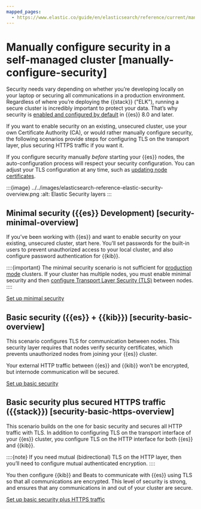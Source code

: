 ```yaml
---
mapped_pages:
  - https://www.elastic.co/guide/en/elasticsearch/reference/current/manually-configure-security.html
---
```


# Manually configure security in a self-managed cluster [manually-configure-security]

Security needs vary depending on whether you’re developing locally on your laptop or securing all communications in a production environment. Regardless of where you’re deploying the {{stack}} ("ELK"), running a secure cluster is incredibly important to protect your data. That’s why security is [enabled and configured by default](../deploy/self-managed/installing-elasticsearch.md) in {{es}} 8.0 and later.

If you want to enable security on an existing, unsecured cluster, use your own Certificate Authority (CA), or would rather manually configure security, the following scenarios provide steps for configuring TLS on the transport layer, plus securing HTTPS traffic if you want it.

If you configure security manually *before* starting your {{es}} nodes, the auto-configuration process will respect your security configuration. You can adjust your TLS configuration at any time, such as [updating node certificates](updating-certificates.md).

:::{image} ../../images/elasticsearch-reference-elastic-security-overview.png
:alt: Elastic Security layers
:::


## Minimal security ({{es}} Development) [security-minimal-overview]

If you’ve been working with {{es}} and want to enable security on your existing, unsecured cluster, start here. You’ll set passwords for the built-in users to prevent unauthorized access to your local cluster, and also configure password authentication for {{kib}}.

::::{important}
The minimal security scenario is not sufficient for [production mode](../deploy/self-managed/bootstrap-checks.md#dev-vs-prod-mode) clusters. If your cluster has multiple nodes, you must enable minimal security and then [configure Transport Layer Security (TLS)](secure-cluster-communications.md) between nodes.
::::


[Set up minimal security](set-up-minimal-security.md)


## Basic security ({{es}} + {{kib}}) [security-basic-overview]

This scenario configures TLS for communication between nodes. This security layer requires that nodes verify security certificates, which prevents unauthorized nodes from joining your {{es}} cluster.

Your external HTTP traffic between {{es}} and {{kib}} won’t be encrypted, but internode communication will be secured.

[Set up basic security](secure-cluster-communications.md)


## Basic security plus secured HTTPS traffic ({{stack}}) [security-basic-https-overview]

This scenario builds on the one for basic security and secures all HTTP traffic with TLS. In addition to configuring TLS on the transport interface of your {{es}} cluster, you configure TLS on the HTTP interface for both {{es}} and {{kib}}.

::::{note}
If you need mutual (bidirectional) TLS on the HTTP layer, then you’ll need to configure mutual authenticated encryption.
::::


You then configure {{kib}} and Beats to communicate with {{es}} using TLS so that all communications are encrypted. This level of security is strong, and ensures that any communications in and out of your cluster are secure.

[Set up basic security plus HTTPS traffic](secure-http-communications.md)









